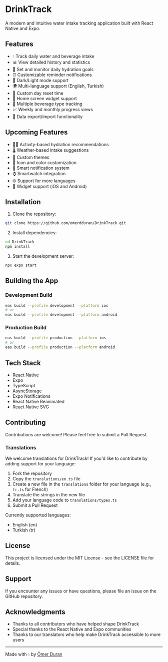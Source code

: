 # DrinkTrack

A modern and intuitive water intake tracking application built with React Native and Expo.

## Features

- 💧 Track daily water and beverage intake
- 📊 View detailed history and statistics
- 🎯 Set and monitor daily hydration goals
- ⏰ Customizable reminder notifications
- 🌙 Dark/Light mode support
- 🌍 Multi-language support (English, Turkish)
- 🔄 Custom day reset time
- 📱 Home screen widget support
- 🍺 Multiple beverage type tracking
- 📈 Weekly and monthly progress views
- 💾 Data export/import functionality

## Upcoming Features

- 🏃‍♂️ Activity-based hydration recommendations
- 🌡️ Weather-based intake suggestions
- 🎨 Custom themes
- 🎨 Icon and color customization
- 🔔 Smart notification system
- ⌚ Smartwatch integration
- 🌐 Support for more languages
- 📱 Widget support (iOS and Android)

## Installation

1. Clone the repository:
```bash
git clone https://github.com/omerdduran/DrinkTrack.git
```

2. Install dependencies:
```bash
cd DrinkTrack
npm install
```

3. Start the development server:
```bash
npx expo start
```

## Building the App

### Development Build
```bash
eas build --profile development --platform ios
# or
eas build --profile development --platform android
```

### Production Build
```bash
eas build --profile production --platform ios
# or
eas build --profile production --platform android
```

## Tech Stack

- React Native
- Expo
- TypeScript
- AsyncStorage
- Expo Notifications
- React Native Reanimated
- React Native SVG

## Contributing

Contributions are welcome! Please feel free to submit a Pull Request.

### Translations

We welcome translations for DrinkTrack! If you'd like to contribute by adding support for your language:

1. Fork the repository
2. Copy the `translations/en.ts` file
3. Create a new file in the `translations` folder for your language (e.g., `fr.ts` for French)
4. Translate the strings in the new file
5. Add your language code to `translations/types.ts`
6. Submit a Pull Request

Currently supported languages:
- English (en)
- Turkish (tr)

## License

This project is licensed under the MIT License - see the LICENSE file for details.

## Support

If you encounter any issues or have questions, please file an issue on the GitHub repository.

## Acknowledgments

- Thanks to all contributors who have helped shape DrinkTrack
- Special thanks to the React Native and Expo communities
- Thanks to our translators who help make DrinkTrack accessible to more users

---

Made with 💧 by [Ömer Duran](https://github.com/omerdduran)
